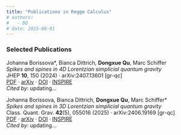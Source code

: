 ```yaml
---
title: "Publications in Regge Calculus"
# authors:
#   - DQ
# date: 2025-08-01
---
```


### Selected Publications

Johanna Borissova*, Bianca Dittrich, <strong>Dongxue Qu</strong>, Marc Schiffer<br>
<em>Spikes and spines in 4D Lorentzian simplicial quantum gravity</em><br>
JHEP <strong>10</strong>, 150 (2024) · arXiv:2407.13601 [gr-qc]<br>
<a href="https://arxiv.org/pdf/2407.13601">PDF</a> · 
<a href="https://arxiv.org/abs/2407.13601">arXiv</a> · 
<a href="https://doi.org/10.1007/JHEP10(2024)150">DOI</a> · 
<a href="https://inspirehep.net/literature/2809026">INSPIRE</a><br>
<em>Cited by</em>: <span id="citecount-2809026">updating…</span>

<script>
fetch("https://inspirehep.net/api/literature/2809026")
  .then(res => res.json())
  .then(data => {
    const count = data.metadata?.citation_count ?? "0";
    document.getElementById("citecount-2809026").innerText = count;
  });
</script>

Johanna Borissova, Bianca Dittrich, <strong>Dongxue Qu</strong>, Marc Schiffer*<br>
<em>Spikes and spines in 3D Lorentzian simplicial quantum gravity</em><br>
Class. Quant. Grav. <strong>42</strong>(5), 055016 (2025) · arXiv:2406.19169 [gr-qc]<br>
<a href="https://arxiv.org/pdf/2406.19169">PDF</a> · 
<a href="https://arxiv.org/abs/2406.19169">arXiv</a> · 
<a href="https://doi.org/10.1088/1361-6382/adaf02">DOI</a> · 
<a href="https://inspirehep.net/literature/2802663">INSPIRE</a><br>
<em>Cited by</em>: <span id="citecount-2802663">updating…</span>

<script>
fetch("https://inspirehep.net/api/literature/2802663")
  .then(res => res.json())
  .then(data => {
    const count = data.metadata?.citation_count ?? "0";
    document.getElementById("citecount-2802663").innerText = count;
  });
</script>